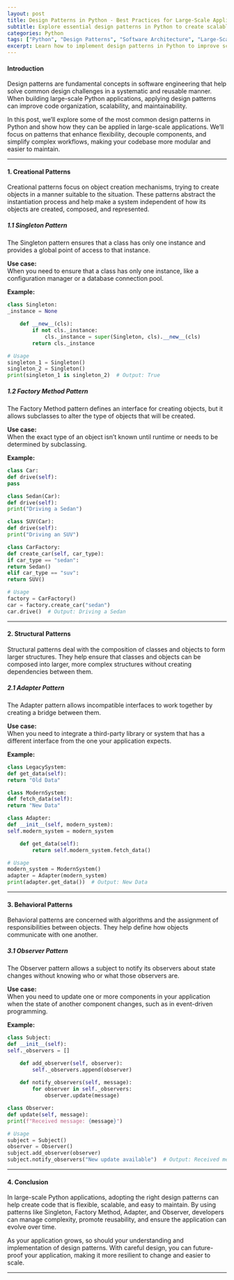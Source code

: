 ```yaml
---
layout: post  
title: Design Patterns in Python - Best Practices for Large-Scale Applications  
subtitle: Explore essential design patterns in Python to create scalable, maintainable, and efficient large-scale applications  
categories: Python  
tags: ["Python", "Design Patterns", "Software Architecture", "Large-Scale Applications", "Best Practices", "Python Design"]  
excerpt: Learn how to implement design patterns in Python to improve scalability, maintainability, and code organization in large-scale applications.  
---
```


#### **Introduction**
Design patterns are fundamental concepts in software engineering that help solve common design challenges in a systematic and reusable manner. When building large-scale Python applications, applying design patterns can improve code organization, scalability, and maintainability.

In this post, we’ll explore some of the most common design patterns in Python and show how they can be applied in large-scale applications. We’ll focus on patterns that enhance flexibility, decouple components, and simplify complex workflows, making your codebase more modular and easier to maintain.

---

#### **1. Creational Patterns**
Creational patterns focus on object creation mechanisms, trying to create objects in a manner suitable to the situation. These patterns abstract the instantiation process and help make a system independent of how its objects are created, composed, and represented.

##### **1.1 Singleton Pattern**
The Singleton pattern ensures that a class has only one instance and provides a global point of access to that instance.

**Use case:**  
When you need to ensure that a class has only one instance, like a configuration manager or a database connection pool.

**Example:**  
```python
class Singleton:
_instance = None

    def __new__(cls):
        if not cls._instance:
            cls._instance = super(Singleton, cls).__new__(cls)
        return cls._instance

# Usage
singleton_1 = Singleton()
singleton_2 = Singleton()
print(singleton_1 is singleton_2)  # Output: True
```

##### **1.2 Factory Method Pattern**
The Factory Method pattern defines an interface for creating objects, but it allows subclasses to alter the type of objects that will be created.

**Use case:**  
When the exact type of an object isn’t known until runtime or needs to be determined by subclassing.

**Example:**  
```python
class Car:
def drive(self):
pass

class Sedan(Car):
def drive(self):
print("Driving a Sedan")

class SUV(Car):
def drive(self):
print("Driving an SUV")

class CarFactory:
def create_car(self, car_type):
if car_type == "sedan":
return Sedan()
elif car_type == "suv":
return SUV()

# Usage
factory = CarFactory()
car = factory.create_car("sedan")
car.drive()  # Output: Driving a Sedan
```

---

#### **2. Structural Patterns**
Structural patterns deal with the composition of classes and objects to form larger structures. They help ensure that classes and objects can be composed into larger, more complex structures without creating dependencies between them.

##### **2.1 Adapter Pattern**
The Adapter pattern allows incompatible interfaces to work together by creating a bridge between them.

**Use case:**  
When you need to integrate a third-party library or system that has a different interface from the one your application expects.

**Example:**  
```python
class LegacySystem:
def get_data(self):
return "Old Data"

class ModernSystem:
def fetch_data(self):
return "New Data"

class Adapter:
def __init__(self, modern_system):
self.modern_system = modern_system

    def get_data(self):
        return self.modern_system.fetch_data()

# Usage
modern_system = ModernSystem()
adapter = Adapter(modern_system)
print(adapter.get_data())  # Output: New Data
```

---

#### **3. Behavioral Patterns**
Behavioral patterns are concerned with algorithms and the assignment of responsibilities between objects. They help define how objects communicate with one another.

##### **3.1 Observer Pattern**
The Observer pattern allows a subject to notify its observers about state changes without knowing who or what those observers are.

**Use case:**  
When you need to update one or more components in your application when the state of another component changes, such as in event-driven programming.

**Example:**  
```python
class Subject:
def __init__(self):
self._observers = []

    def add_observer(self, observer):
        self._observers.append(observer)
    
    def notify_observers(self, message):
        for observer in self._observers:
            observer.update(message)

class Observer:
def update(self, message):
print(f"Received message: {message}")

# Usage
subject = Subject()
observer = Observer()
subject.add_observer(observer)
subject.notify_observers("New update available")  # Output: Received message: New update available
```

---

#### **4. Conclusion**
In large-scale Python applications, adopting the right design patterns can help create code that is flexible, scalable, and easy to maintain. By using patterns like Singleton, Factory Method, Adapter, and Observer, developers can manage complexity, promote reusability, and ensure the application can evolve over time.

As your application grows, so should your understanding and implementation of design patterns. With careful design, you can future-proof your application, making it more resilient to change and easier to scale.

---

